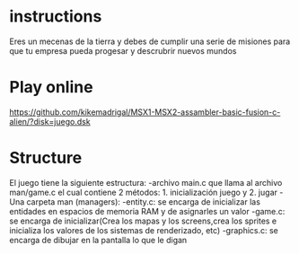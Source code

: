 # instructions

Eres un mecenas de la tierra y debes de cumplir una serie de misiones para que tu empresa pueda progesar y descrubrir nuevos mundos

# Play online

https://github.com/kikemadrigal/MSX1-MSX2-assambler-basic-fusion-c-alien/?disk=juego.dsk

# Structure
El juego tiene la siguiente estructura:
    -archivo main.c que llama al archivo man/game.c el cual contiene 2 métodos: 1. inicialización juego y 2. jugar
    -Una carpeta man (managers):
        -entity.c: se encarga de inicializar las entidades en espacios de memoria RAM y de asignarles un valor
        -game.c: se encarga de inicializar(Crea los mapas y los screens,crea los sprites e inicializa los valores de los sistemas de renderizado, etc)
        -graphics.c: se encarga de dibujar en la pantalla lo que le digan

